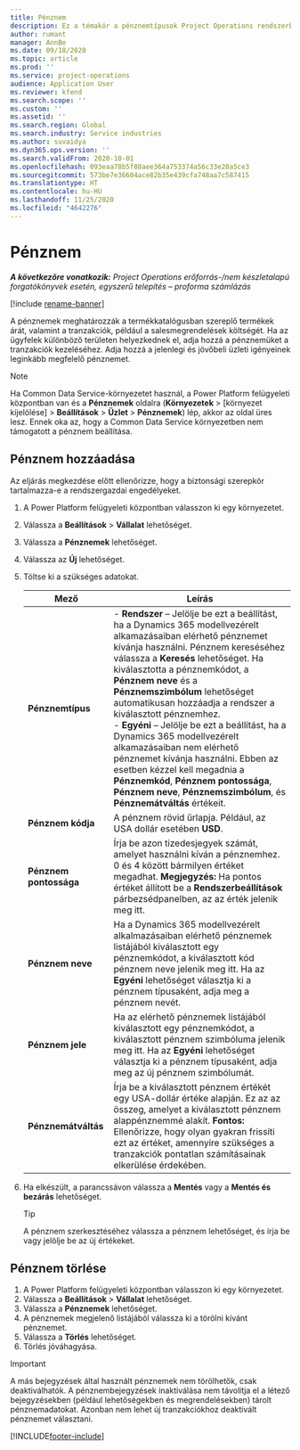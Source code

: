 ```yaml
---
title: Pénznem
description: Ez a témakör a pénznemtípusok Project Operations rendszerben történő hozzáadásáról és eltávolításáról tartalmaz tájékoztatást.
author: rumant
manager: AnnBe
ms.date: 09/18/2020
ms.topic: article
ms.prod: ''
ms.service: project-operations
audience: Application User
ms.reviewer: kfend
ms.search.scope: ''
ms.custom: ''
ms.assetid: ''
ms.search.region: Global
ms.search.industry: Service industries
ms.author: suvaidya
ms.dyn365.ops.version: ''
ms.search.validFrom: 2020-10-01
ms.openlocfilehash: 093eaa78b5f88aee364a753374a56c33e20a5ce3
ms.sourcegitcommit: 573be7e36604ace82b35e439cfa748aa7c587415
ms.translationtype: HT
ms.contentlocale: hu-HU
ms.lasthandoff: 11/25/2020
ms.locfileid: "4642276"
---
```

# <a name="currency"></a>Pénznem

_**A következőre vonatkozik:** Project Operations erőforrás-/nem készletalapú forgatókönyvek esetén, egyszerű telepítés – proforma számlázás_

[!include [rename-banner](~/includes/cc-data-platform-banner.md)]

A pénznemek meghatározzák a termékkatalógusban szereplő termékek árát, valamint a tranzakciók, például a salesmegrendelések költségét. Ha az ügyfelek különböző területen helyezkednek el, adja hozzá a pénznemüket a tranzakciók kezeléséhez. Adja hozzá a jelenlegi és jövőbeli üzleti igényeinek leginkább megfelelő pénznemet.  

> [!NOTE]
> Ha Common Data Service-környezetet használ, a Power Platform felügyeleti központban van és a **Pénznemek** oldalra (**Környezetek** > [környezet kijelölése] > **Beállítások** > **Üzlet** > **Pénznemek**) lép, akkor az oldal üres lesz. Ennek oka az, hogy a Common Data Service környezetben nem támogatott a pénznem beállítása.

## <a name="add-a-currency"></a>Pénznem hozzáadása  
Az eljárás megkezdése előtt ellenőrizze, hogy a biztonsági szerepkör tartalmazza-e a rendszergazdai engedélyeket. 

1. A Power Platform felügyeleti központban válasszon ki egy környezetet. 
2. Válassza a **Beállítások** > **Vállalat** lehetőséget.
3. Válassza a **Pénznemek** lehetőséget.  
4. Válassza az **Új** lehetőséget.  
5. Töltse ki a szükséges adatokat.  


   |          Mező          |                                                                                                                                                                                                                                                                                                                                                                            Leírás                                                                                                                                                                                                                                                                                                                                                                            |
   |-------------------------|-------------------------------------------------------------------------------------------------------------------------------------------------------------------------------------------------------------------------------------------------------------------------------------------------------------------------------------------------------------------------------------------------------------------------------------------------------------------------------------------------------------------------------------------------------------------------------------------------------------------------------------------------------------------------------------------------------------------------------------------------------------------|
   |    **Pénznemtípus**    | - **Rendszer** – Jelölje be ezt a beállítást, ha a Dynamics 365 modellvezérelt alkamazásaiban elérhető pénznemet kívánja használni. Pénznem kereséséhez válassza a **Keresés** lehetőséget. Ha kiválasztotta a pénznemkódot, a **Pénznem neve** és a **Pénznemszimbólum** lehetőséget automatikusan hozzáadja a rendszer a kiválasztott pénznemhez.<br />- **Egyéni** – Jelölje be ezt a beállítást, ha a Dynamics 365 modellvezérelt alkamazásaiban nem elérhető pénznemet kívánja használni. Ebben az esetben kézzel kell megadnia a **Pénznemkód**, **Pénznem pontossága**, **Pénznem neve**, **Pénznemszimbólum**, és **Pénznemátváltás** értékeit. |
   |    **Pénznem kódja**    |                                                                                                                                                                                                                                                                                                                                            A pénznem rövid űrlapja. Például, az USA dollár esetében **USD**.                                                                                                                                                                                                                                                                                                                                            |
   | **Pénznem pontossága**  |                                                                                                                                                                                  Írja be azon tizedesjegyek számát, amelyet használni kíván a pénznemhez.  0 és 4 között bármilyen értéket megadhat. **Megjegyzés:** Ha pontos értéket állított be a **Rendszerbeállítások** párbezsédpanelben, az az érték jelenik meg itt.                                                                                                                                                                                  |
   |    **Pénznem neve**    |                                                                                                                                                                                                                                         Ha a Dynamics 365 modellvezérelt alkalmazásaiban elérhető pénznemek listájából kiválasztott egy pénznemkódot, a kiválasztott kód pénznem neve jelenik meg itt. Ha az **Egyéni** lehetőséget választja ki a pénznem típusaként, adja meg a pénznem nevét.                                                                                                                                                                                                                                          |
   |   **Pénznem jele**   |                                                                                                                                                                                                                                                                      Ha az elérhető pénznemek listájából kiválasztott egy pénznemkódot, a kiválasztott pénznem szimbóluma jelenik meg itt. Ha az **Egyéni** lehetőséget választja ki a pénznem típusaként, adja meg az új pénznem szimbólumát.                                                                                                                                                                                                                                                                       |
   | **Pénznemátváltás** |                                                                                                                                                                                                                                     Írja be a kiválasztott pénznem értékét egy USA-dollár értéke alapján. Ez az az összeg, amelyet a kiválasztott pénznem alappénznemmé alakít. **Fontos:** Ellenőrizze, hogy olyan gyakran frissíti ezt az értéket, amennyire szükséges a tranzakciók pontatlan számításainak elkerülése érdekében.                                                                                                                                                                                                                                      |


6. Ha elkészült, a parancssávon válassza a **Mentés** vagy a **Mentés és bezárás** lehetőséget.  

   > [!TIP]
   >  A pénznem szerkesztéséhez válassza a pénznem lehetőséget, és írja be vagy jelölje be az új értékeket.  

## <a name="delete-a-currency"></a>Pénznem törlése  

1. A Power Platform felügyeleti központban válasszon ki egy környezetet. 
2. Válassza a **Beállítások** > **Vállalat** lehetőséget.
3. Válassza a **Pénznemek** lehetőséget.  
4. A pénznemek megjelenő listájából válassza ki a törölni kívánt pénznemet.  
5. Válassza a **Törlés** lehetőséget.  
6. Törlés jóváhagyása.  

> [!IMPORTANT]
>  A más bejegyzések által használt pénznemek nem törölhetők, csak deaktiválhatók. A pénznembejegyzések inaktiválása nem távolítja el a létező bejegyzésekben (például lehetőségekben és megrendelésekben) tárolt pénznemadatokat. Azonban nem lehet új tranzakciókhoz deaktivált pénznemet választani.  


[!INCLUDE[footer-include](../includes/footer-banner.md)]